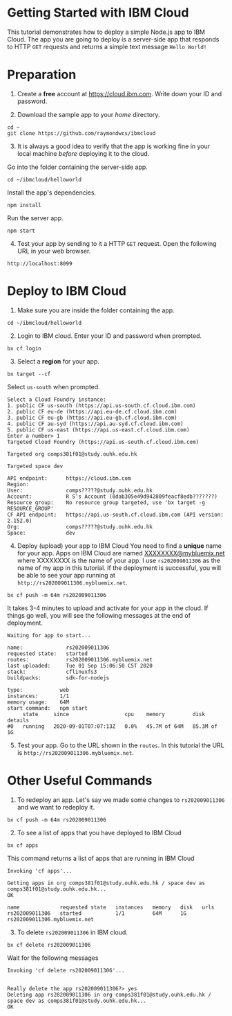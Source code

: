 # Getting Started with IBM Cloud
This tutorial demonstrates how to deploy a simple Node.js app to IBM Cloud.  The app you are going to deploy is a server-side app that responds to HTTP `GET` requests and returns a simple text message `Hello World!`

# Preparation
1. Create a **free** account at https://cloud.ibm.com.  Write down your ID and password.

2. Download the sample app to your *home* directory.
```
cd ~
git clone https://github.com/raymondwcs/ibmcloud
```
3. It is always a good idea to verify that the app is working fine in your local machine *before* deploying it to the cloud.

Go into the folder containing the server-side app.
```
cd ~/ibmcloud/helloworld
```

Install the app's dependencies.
```
npm install
```

Run the server app.
```
npm start
```
4. Test your app by sending to it a HTTP `GET` request.  Open the following URL in your web browser.
```
http://localhost:8099
```

# Deploy to IBM Cloud
1. Make sure you are inside the folder containing the app.
```
cd ~/ibmcloud/helloworld
```
2. Login to IBM cloud. Enter your ID and password when prompted.
```
bx cf login
```
3. Select a **region** for your app.
```
bx target --cf
```
Select `us-south` when prompted.
```
Select a Cloud Foundry instance:
1. public CF us-south (https://api.us-south.cf.cloud.ibm.com)
2. public CF eu-de (https://api.eu-de.cf.cloud.ibm.com)
3. public CF eu-gb (https://api.eu-gb.cf.cloud.ibm.com)
4. public CF au-syd (https://api.au-syd.cf.cloud.ibm.com)
5. public CF us-east (https://api.us-east.cf.cloud.ibm.com)
Enter a number> 1
Targeted Cloud Foundry (https://api.us-south.cf.cloud.ibm.com)

Targeted org comps381f01@study.ouhk.edu.hk

Targeted space dev
                  
API endpoint:      https://cloud.ibm.com   
Region:               
User:              comps?????@study.ouhk.edu.hk   
Account:           R S's Account (0dab305e49d942809feacf8edb???????)   
Resource group:    No resource group targeted, use 'bx target -g RESOURCE_GROUP'   
CF API endpoint:   https://api.us-south.cf.cloud.ibm.com (API version: 2.152.0)   
Org:               comps?????@study.ouhk.edu.hk   
Space:             dev  
```
4. Deploy (upload) your app to IBM Cloud
You need to find a **unique** name for your app.  Apps on IBM Cloud are named XXXXXXXX@mybluemix.net where XXXXXXXX is the name of your app.
I use `rs202009011306` as the name of my app in this tutorial.  If the deployment is successful, you will be able to see your app running at `http://rs202009011306.mybluemix.net`.
```
bx cf push -m 64m rs202009011306
```
It takes 3-4 minutes to upload and activate for your app in the cloud.  If things go well, you will see the following messages at the end of deployment.
```
Waiting for app to start...

name:              rs202009011306
requested state:   started
routes:            rs202009011306.mybluemix.net
last uploaded:     Tue 01 Sep 15:06:50 CST 2020
stack:             cflinuxfs3
buildpacks:        sdk-for-nodejs

type:            web
instances:       1/1
memory usage:    64M
start command:   npm start
     state     since                  cpu    memory         disk          details
#0   running   2020-09-01T07:07:13Z   0.0%   45.7M of 64M   85.3M of 1G   
```
5. Test your app.  Go to the URL shown in the `routes`.  In this tutorial the URL is `http://rs202009011306.mybluemix.net`.

# Other Useful Commands
1. To redeploy an app.  Let's say we made some changes to `rs202009011306` and we want to redeploy it.
```
bx cf push -m 64m rs202009011306
```
2. To see a list of apps that you have deployed to IBM Cloud
```
bx cf apps
```
This command returns a list of apps that are running in IBM Cloud
```
Invoking 'cf apps'...

Getting apps in org comps381f01@study.ouhk.edu.hk / space dev as comps381f01@study.ouhk.edu.hk...
OK

name             requested state   instances   memory   disk   urls
rs202009011306   started           1/1         64M      1G     rs202009011306.mybluemix.net
```
3. To delete `rs202009011306` in IBM cloud.
```
bx cf delete rs202009011306
```
Wait for the following messages
```
Invoking 'cf delete rs202009011306'...


Really delete the app rs202009011306?> yes
Deleting app rs202009011306 in org comps381f01@study.ouhk.edu.hk / space dev as comps381f01@study.ouhk.edu.hk...
OK
```
